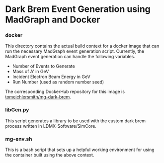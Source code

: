 
# Dark Brem Event Generation using MadGraph and Docker

### docker
This directory contains the actual build context for a docker image that can run the necessary MadGraph event generation script.
Currently, the MadGraph event generation can handle the following variables.

- Number of Events to Generate
- Mass of A' in GeV
- Incident Electron Beam Energy in GeV
- Run Number (used as random number seed) 

The corresponding DockerHub repository for this image is [tomeichlersmith/mg-dark-brem](https://hub.docker.com/repository/docker/tomeichlersmith/mg-dark-brem).

### libGen.py
This script generates a library to be used with the custom dark brem process written in LDMX-Software/SimCore.

### mg-env.sh
This is a bash script that sets up a helpful working environment for using the container built using the above context.
